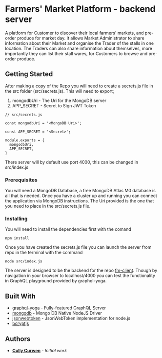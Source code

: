 # Farmers' Market Platform - backend server

A platform for Customer to discover their local farmers' markets, and pre-order produce for market day. It allows Market Administrator to share information about their Market and organise the Trader of the stalls in one location. The Traders can also share information about themselves, more importantly they can list their stall wares, for Customers to browse and pre-order produce.

## Getting Started

After making a copy of the Repo you will need to create a secrets.js file in the src folder (src/secrets.js). This will need to export;
1. mongodbUri - The Uri for the MongoDB server
2. APP_SECRET - Secret to Sign JWT Token

```
// src/secrets.js

const mongodbUri = '<MongoDB Uri>';

const APP_SECRET = '<Secret>';

module.exports = {
  mongodbUri,
  APP_SECRET,
}
```

There server will by default use port 4000, this can be changed in src/index.js

### Prerequisites

You will need a MongoDB Database, a free MongoDB Atlas M0 database is all that is needed. Once you have a cluster up and running you can connect the application via MongoDB instructions. The Uri provided is the one that you need to place in the src/secrets.js file.


### Installing

You will need to install the dependencies first with the comand 
```
npm install
```

Once you have created the secrets.js file you can launch the server from repo in the terminal with the command

```
node src/index.js
```

The server is designed to be the backend for the repo [fm-client](https://github.com/Cully-Curwen/fm-client). Though by navigation in your browser to localhost/4000 you can test the functionality in GraphQL playground provided by graphql-yoga.


## Built With

* [graphql-yoga](https://github.com/prisma/graphql-yoga) -  Fully-featured GraphQL Server
* [mongodb](https://github.com/mongodb/node-mongodb-native) - Mongo DB Native NodeJS Driver 
* [jsonwebtoken](https://github.com/auth0/node-jsonwebtoken#readme) - JsonWebToken implementation for node.js
* [bcryptjs](https://github.com/dcodeIO/bcrypt.js#readme)

## Authors

* **[Cully Curwen](https://github.com/Cully-Curwen)** - *Initial work*
